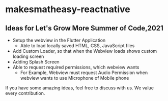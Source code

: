 # makesmatheasy-reactnative

## Ideas for Let's Grow More Summer of Code,2021
- Setup the webview in the Flutter Application
  - Able to load locally saved HTML, CSS, JavaScript files
- Add Custom Loader, so that when the Webview loads shows custom loading screen
- Adding Splash Screen
- Able to request required permissions, which webview wants
  - For Example, Webview must request Audio Permission when webview wants to use Microphone of Mobile phone

If you have some amazing ideas, feel free to discuss with us. We value every contribution.
